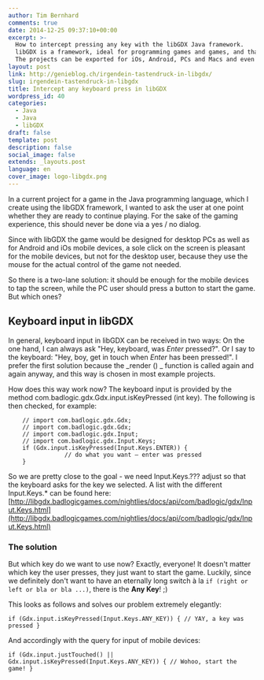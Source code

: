 ```yaml
---
author: Tim Bernhard
comments: true
date: 2014-12-25 09:37:10+00:00
excerpt: >-
  How to intercept pressing any key with the libGDX Java framework.
  libGDX is a framework, ideal for programming games and games, and that is platform-independent.
  The projects can be exported for iOs, Android, PCs and Macs and even for the web!
layout: post
link: http://genieblog.ch/irgendein-tastendruck-in-libgdx/
slug: irgendein-tastendruck-in-libgdx
title: Intercept any keyboard press in libGDX
wordpress_id: 40
categories:
  - Java
  - Java
  - libGDX
draft: false
template: post
description: false
social_image: false
extends: _layouts.post
language: en
cover_image: logo-libgdx.png
---
```


In a current project for a game in the Java programming language, which I create using the libGDX framework, I wanted to ask the user at one point whether they are ready to continue playing.
For the sake of the gaming experience, this should never be done via a yes / no dialog.

Since with libGDX the game would be designed for desktop PCs as well as for Android and iOs mobile devices, a sole click on the screen is pleasant for the mobile devices, but not for the desktop user, because they use the mouse for the actual control of the game not needed.

So there is a two-lane solution: it should be enough for the mobile devices to tap the screen, while the PC user should press a button to start the game.
But which ones?

## Keyboard input in libGDX

In general, keyboard input in libGDX can be received in two ways: On the one hand, I can always ask "Hey, keyboard, was _Enter_ pressed?". Or I say to the keyboard: "Hey, boy, get in touch when _Enter_ has been pressed!". I prefer the first solution because the _render () _ function is called again and again anyway, and this way is chosen in most example projects.

How does this way work now? The keyboard input is provided by the method com.badlogic.gdx.Gdx.input.isKeyPressed (int key). The following is then checked, for example:

		// import com.badlogic.gdx.Gdx;
		// import com.badlogic.gdx.Gdx;
		// import com.badlogic.gdx.Input;
		// import com.badlogic.gdx.Input.Keys;
		if (Gdx.input.isKeyPressed(Input.Keys.ENTER)) {
					// do what you want – enter was pressed
		}

So we are pretty close to the goal - we need Input.Keys.??? adjust so that the keyboard asks for the key we selected. 
A list with the different Input.Keys.* can be found here: [http://libgdx.badlogicgames.com/nightlies/docs/api/com/badlogic/gdx/Input.Keys.html](http://libgdx.badlogicgames.com/nightlies/docs/api/com/badlogic/gdx/Input.Keys.html)

### The solution

But which key do we want to use now? Exactly, everyone! It doesn't matter which key the user presses, they just want to start the game.
Luckily, since we definitely don't want to have an eternally long switch à la `if (right or left or bla or bla ...)`, there is the **Any Key**! ;)

This looks as follows and solves our problem extremely elegantly:

`if (Gdx.input.isKeyPressed(Input.Keys.ANY_KEY)) {
			// YAY, a key was pressed
}`

And accordingly with the query for input of mobile devices:

`if (Gdx.input.justTouched() || Gdx.input.isKeyPressed(Input.Keys.ANY_KEY)) {
			// Wohoo, start the game!
}`
